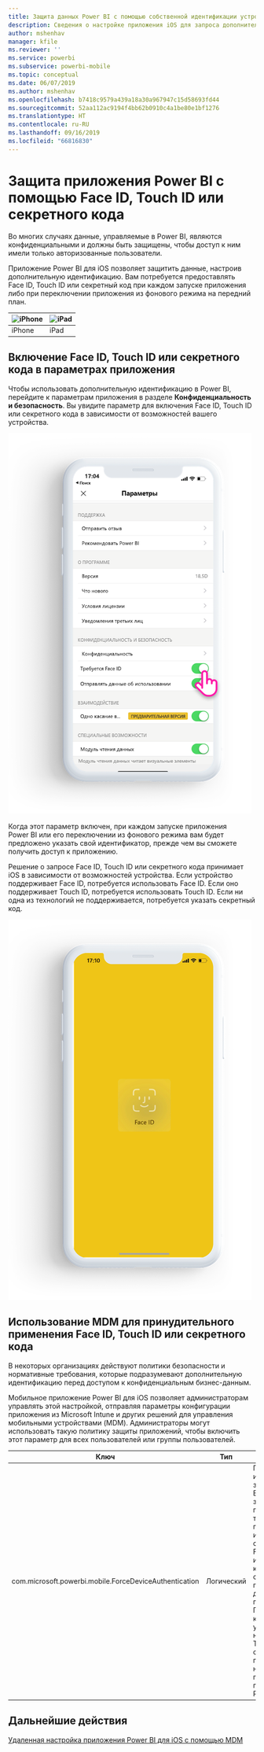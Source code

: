 ```yaml
---
title: Защита данных Power BI с помощью собственной идентификации устройств
description: Сведения о настройке приложения iOS для запроса дополнительной идентификации перед доступом к данным Power BI
author: mshenhav
manager: kfile
ms.reviewer: ''
ms.service: powerbi
ms.subservice: powerbi-mobile
ms.topic: conceptual
ms.date: 06/07/2019
ms.author: mshenhav
ms.openlocfilehash: b7418c9579a439a18a30a967947c15d58693fd44
ms.sourcegitcommit: 52aa112ac9194f4bb62b0910c4a1be80e1bf1276
ms.translationtype: HT
ms.contentlocale: ru-RU
ms.lasthandoff: 09/16/2019
ms.locfileid: "66816830"
---
```

# <a name="protect-power-bi-app-with-face-id-touch-id-or-passcode"></a>Защита приложения Power BI с помощью Face ID, Touch ID или секретного кода 

Во многих случаях данные, управляемые в Power BI, являются конфиденциальными и должны быть защищены, чтобы доступ к ним имели только авторизованные пользователи. 

Приложение Power BI для iOS позволяет защитить данные, настроив дополнительную идентификацию. Вам потребуется предоставлять Face ID, Touch ID или секретный код при каждом запуске приложения либо при переключении приложения из фонового режима на передний план.

| ![iPhone](./media/tutorial-mobile-apps-ios-qna/iphone-logo-50-px.png) | ![iPad](./media/tutorial-mobile-apps-ios-qna/ipad-logo-50-px.png) |
|:--- |:--- |
| iPhone |iPad |

## <a name="turn-on-face-id-touch-id-or-passcode-in-app-setting"></a>Включение Face ID, Touch ID или секретного кода в параметрах приложения

Чтобы использовать дополнительную идентификацию в Power BI, перейдите к параметрам приложения в разделе **Конфиденциальность и безопасность**. Вы увидите параметр для включения Face ID, Touch ID или секретного кода в зависимости от возможностей вашего устройства.

![Страница параметров приложения Power BI для iOS](./media/mobile-ios-native-secure-access/mobile-ios-native-secured-setting.png)

Когда этот параметр включен, при каждом запуске приложения Power BI или его переключении из фонового режима вам будет предложено указать свой идентификатор, прежде чем вы сможете получить доступ к приложению. 

Решение о запросе Face ID, Touch ID или секретного кода принимает iOS в зависимости от возможностей устройства. Если устройство поддерживает Face ID, потребуется использовать Face ID. Если оно поддерживает Touch ID, потребуется использовать Touch ID. Если ни одна из технологий не поддерживается, потребуется указать секретный код.

![Face ID в Power BI для iOS](./media/mobile-ios-native-secure-access/mobile-ios-native-secured-faceid.png)

## <a name="use-mdm-to-enforce-face-id-touch-id-or-passcode"></a>Использование MDM для принудительного применения Face ID, Touch ID или секретного кода

В некоторых организациях действуют политики безопасности и нормативные требования, которые подразумевают дополнительную идентификацию перед доступом к конфиденциальным бизнес-данным. 

Мобильное приложение Power BI для iOS позволяет администраторам управлять этой настройкой, отправляя параметры конфигурации приложения из Microsoft Intune и других решений для управления мобильными устройствами (MDM). Администраторы могут использовать такую политику защиты приложений, чтобы включить этот параметр для всех пользователей или группы пользователей.

|Ключ  |Тип  |Описание  |
|---------|---------|---------|
| com.microsoft.powerbi.mobile.ForceDeviceAuthentication | Логический | По умолчанию используется значение False. <br>Если задано значение True, приложение требует от пользователя идентифицировать себя с помощью Face ID, Touch ID или секретного кода, прежде чем он сможет просматривать данные Power BI в приложении. Пользователям, у которых на устройстве не настроен Face ID, Touch ID или секретный код, потребуется настроить его, прежде чем получить доступ к Power BI.  |

## <a name="next-steps"></a>Дальнейшие действия

[Удаленная настройка приложения Power BI для iOS с помощью MDM](mobile-app-configuration.md)
